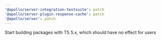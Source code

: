 ```yaml
---
'@apollo/server-integration-testsuite': patch
'@apollo/server-plugin-response-cache': patch
'@apollo/server': patch
---
```


Start building packages with TS 5.x, which should have no effect for users
